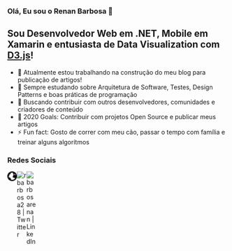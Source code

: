 ### Olá, Eu sou o Renan Barbosa 👋

## Sou Desenvolvedor Web em .NET, Mobile em Xamarin e entusiasta de Data Visualization com [D3.js][d3js]!

- 🔭 Atualmente estou trabalhando na construção do meu blog para publicação de artigos!
- 🌱 Sempre estudando sobre Arquitetura de Software, Testes, Design Patterns e boas práticas de programação
- 👯 Buscando contribuir com outros desenvolvedores, comunidades e criadores de conteúdo
- 🥅 2020 Goals: Contribuir com projetos Open Source e publicar meus artigos
- ⚡ Fun fact: Gosto de correr com meu cão, passar o tempo com família e treinar alguns algorítmos

### Redes Sociais

[<img align="left" alt="github.com/barbosa-renan" width="22px" src="https://raw.githubusercontent.com/iconic/open-iconic/master/svg/globe.svg" />][github]
[<img align="left" alt="rbarbosa28 | Twitter" width="22px" src="https://cdn.jsdelivr.net/npm/simple-icons@v3/icons/twitter.svg" />][twitter]
[<img align="left" alt="barbosarenan | LinkedIn" width="22px" src="https://cdn.jsdelivr.net/npm/simple-icons@v3/icons/linkedin.svg" />][linkedin]

[d3js]: https://d3js.org/
[github]: https://github.com/barbosa-renan
[twitter]: https://twitter.com/rbarbosa28
[linkedin]: https://www.linkedin.com/in/barbosarenan/
